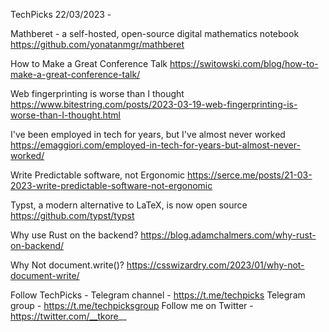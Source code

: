 TechPicks 22/03/2023 -

Mathberet - a self-hosted, open-source digital mathematics notebook
https://github.com/yonatanmgr/mathberet

How to Make a Great Conference Talk
https://switowski.com/blog/how-to-make-a-great-conference-talk/

Web fingerprinting is worse than I thought
https://www.bitestring.com/posts/2023-03-19-web-fingerprinting-is-worse-than-I-thought.html

I've been employed in tech for years, but I've almost never worked
https://emaggiori.com/employed-in-tech-for-years-but-almost-never-worked/

Write Predictable software, not Ergonomic
https://serce.me/posts/21-03-2023-write-predictable-software-not-ergonomic

Typst, a modern alternative to LaTeX, is now open source
https://github.com/typst/typst

Why use Rust on the backend?
https://blog.adamchalmers.com/why-rust-on-backend/

Why Not document.write()?
https://csswizardry.com/2023/01/why-not-document-write/

Follow TechPicks -
Telegram channel - https://t.me/techpicks
Telegram group - https://t.me/techpicksgroup
Follow me on Twitter - https://twitter.com/__tkore__